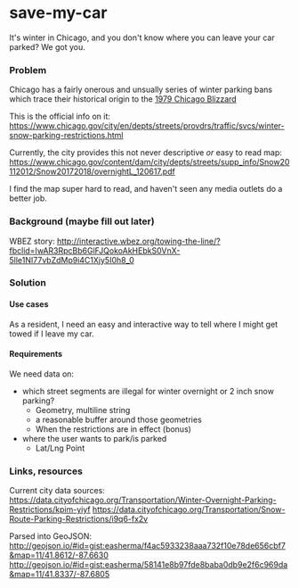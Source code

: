 # save-my-car
It's winter in Chicago, and you don't know where you can leave your car parked? We got you. 

### Problem
Chicago has a fairly onerous and unsually series of winter parking bans which trace their historical origin to the [1979 Chicago Blizzard](https://en.wikipedia.org/wiki/1979_Chicago_blizzard)

This is the official info on it:
https://www.chicago.gov/city/en/depts/streets/provdrs/traffic/svcs/winter-snow-parking-restrictions.html

Currently, the city provides this not never descriptive _or_ easy to read map:
https://www.chicago.gov/content/dam/city/depts/streets/supp_info/Snow20112012/Snow20172018/overnightL_120617.pdf

I find the map super hard to read, and haven't seen any media outlets do a better job.

### Background (maybe fill out later)

WBEZ story: http://interactive.wbez.org/towing-the-line/?fbclid=IwAR3RpcBb6GlFJQokoAkHEbkS0VnX-5lle1NI77vbZdMp9i4C1Xjy5I0h8_0

### Solution 

#### Use cases
As a resident, I need an easy and interactive way to tell where I might get towed if I leave my car. 

#### Requirements 

We need data on:
* which street segments are illegal for winter overnight or 2 inch snow parking?
    * Geometry, multiline string
    * a reasonable buffer around those geometries
    * When the restrictions are in effect (bonus)
* where the user wants to park/is parked
    * Lat/Lng Point



### Links, resources


Current city data sources:
https://data.cityofchicago.org/Transportation/Winter-Overnight-Parking-Restrictions/kpim-yiyf
https://data.cityofchicago.org/Transportation/Snow-Route-Parking-Restrictions/i9q6-fx2v

Parsed into GeoJSON:
http://geojson.io/#id=gist:easherma/f4ac5933238aaa732f10e78de656cbf7&map=11/41.8612/-87.6630
http://geojson.io/#id=gist:easherma/58141e8b97fde8baba0db9e2f6c969da&map=11/41.8337/-87.6805
